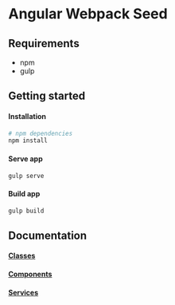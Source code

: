 Angular Webpack Seed
=======================

## Requirements
- npm
- gulp

## Getting started

#### Installation
```bash
# npm dependencies
npm install
```

#### Serve app
```bash
gulp serve
```

#### Build app
```bash
gulp build
```

## Documentation

#### [Classes](docs/classes.md)

#### [Components](docs/components.md)

#### [Services](docs/services.md)